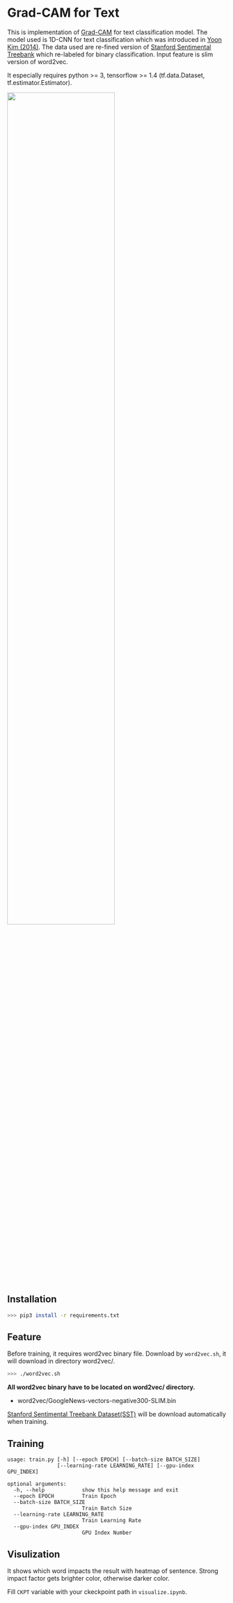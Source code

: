 # Grad-CAM for Text

This is implementation of [Grad-CAM][grad-cam] for text classification model. The model used is 1D-CNN for text classification which was introduced in [Yoon Kim (2014)][yoon-kim]. The data used are re-fined version of [Stanford Sentimental Treebank][sst] which re-labeled for binary classification. Input feature is slim version of word2vec.

It especially requires python >= 3, tensorflow >= 1.4 (tf.data.Dataset, tf.estimator.Estimator).

<img src="visualize_sample.png" width="70%" height="70%" />

## Installation
```sh
>>> pip3 install -r requirements.txt
```

## Feature
Before training, it requires word2vec binary file. Download by `word2vec.sh`, it will download in directory word2vec/.
```sh
>>> ./word2vec.sh
```
**All word2vec binary have to be located on word2vec/ directory.**
- word2vec/GoogleNews-vectors-negative300-SLIM.bin

[Stanford Sentimental Treebank Dataset(SST)][sst] will be download automatically when training.

## Training
```
usage: train.py [-h] [--epoch EPOCH] [--batch-size BATCH_SIZE]
                [--learning-rate LEARNING_RATE] [--gpu-index GPU_INDEX]

optional arguments:
  -h, --help            show this help message and exit
  --epoch EPOCH         Train Epoch
  --batch-size BATCH_SIZE
                        Train Batch Size
  --learning-rate LEARNING_RATE
                        Train Learning Rate
  --gpu-index GPU_INDEX
                        GPU Index Number
```

## Visulization
It shows which word impacts the result with heatmap of sentence. Strong impact factor gets brighter color, otherwise darker color.

Fill `CKPT` variable with your ckeckpoint path in `visualize.ipynb`.


[grad-cam]: https://arxiv.org/pdf/1610.02391.pdf
[yoon-kim]: http://www.aclweb.org/anthology/D14-1181
[sst]: https://github.com/HaebinShin/stanford-sentiment-dataset
[visualize_sample]: ./visualize_sample.png